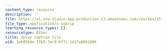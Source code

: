 ```yaml
---
content_type: resource
description: ''
file: https://ol-ocw-studio-app-production.s3.amazonaws.com/courses/15-390-new-enterprises-spring-2013/3abd56deffb57ec9bf7c141fa9891006_cKJ0Bx3N2tQ.srt
file_type: application/x-subrip
learning_resource_types: []
resourcetype: Other
title: 3play caption file
uid: 3abd56de-ffb5-7ec9-bf7c-141fa9891006
---
```


